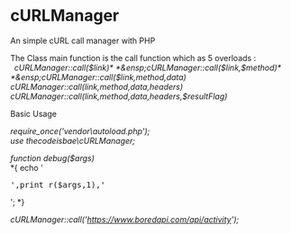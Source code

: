 # cURLManager
An simple cURL call manager with PHP

The Class main function is the call function which as 5 overloads :    
  *&ensp;cURLManager::call($link)*  
  *&ensp;cURLManager::call($link,$method)*   
  *&ensp;cURLManager::call($link,$method,$data)*
  *&ensp;cURLManager::call($link,$method,$data,$headers)*
  *&ensp;cURLManager::call($link,$method,$data,$headers,$resultFlag)*

Basic Usage

*require_once('vendor\autoload.php');*    
*use thecodeisbae\cURLManager;*    
    
*function debug($args)*    
*{
   echo '<pre>',print_r($args,1),'</pre>';
*}

*cURLManager::call('https://www.boredapi.com/api/activity');*     
